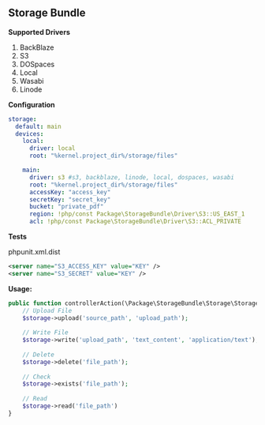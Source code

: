 ## Storage Bundle

__Supported Drivers__

1. BackBlaze
2. S3
3. DOSpaces
4. Local
5. Wasabi
6. Linode

__Configuration__
```yaml
storage:
  default: main
  devices:
    local:
      driver: local
      root: "%kernel.project_dir%/storage/files"

    main:
      driver: s3 #s3, backblaze, linode, local, dospaces, wasabi
      root: "%kernel.project_dir%/storage/files"
      accessKey: "access_key"
      secretKey: "secret_key"
      bucket: "private_pdf"
      region: !php/const Package\StorageBundle\Driver\S3::US_EAST_1
      acl: !php/const Package\StorageBundle\Driver\S3::ACL_PRIVATE
```

__Tests__

phpunit.xml.dist
```xml
<server name="S3_ACCESS_KEY" value="KEY" />
<server name="S3_SECRET" value="KEY" />
```

__Usage:__
```php
public function controllerAction(\Package\StorageBundle\Storage\Storage $storage) {
    // Upload File
    $storage->upload('source_path', 'upload_path');
    
    // Write File
    $storage->write('upload_path', 'text_content', 'application/text');
    
    // Delete
    $storage->delete('file_path');
    
    // Check
    $storage->exists('file_path');
    
    // Read
    $storage->read('file_path')
}
```